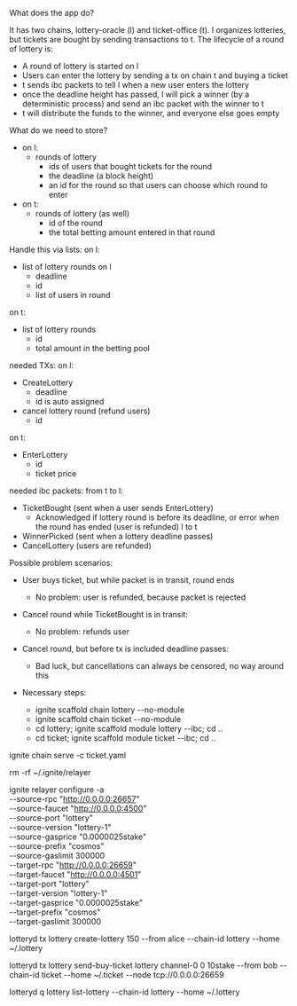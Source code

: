 What does the app do?

It has two chains, lottery-oracle (l) and ticket-office (t).
l organizes lotteries, but tickets are bought by sending transactions to t.
The lifecycle of a round of lottery is:
* A round of lottery is started on l
* Users can enter the lottery by sending a tx on chain t and buying a ticket
* t sends ibc packets to tell l when a new user enters the lottery
* once the deadline height has passed, l will pick a winner (by a deterministic process)
and send an ibc packet with the winner to t
* t will distribute the funds to the winner, and everyone else goes empty

What do we need to store?
* on l:
  * rounds of lottery
    * ids of users that bought tickets for the round
    * the deadline (a block height)
    * an id for the round so that users can choose which round to enter
* on t:
  * rounds of lottery (as well)
    * id of the round
    * the total betting amount entered in that round

Handle this via lists:
on l:
* list of lottery rounds on l
    * deadline
    * id
    * list of users in round

on t:
* list of lottery rounds
  * id
  * total amount in the betting pool 

needed TXs:
on l:
* CreateLottery
  * deadline
  * id is auto assigned
* cancel lottery round (refund users)
  * id

on t:
* EnterLottery
  * id
  * ticket price

needed ibc packets:
from t to l:
* TicketBought (sent when a user sends EnterLottery)
  * Acknowledged if lottery round is before its deadline, or error when the round has ended (user is refunded)
l to t
* WinnerPicked (sent when a lottery deadline passes)
* CancelLottery (users are refunded)


Possible problem scenarios:
* User buys ticket, but while packet is in transit, round ends
  * No problem: user is refunded, because packet is rejected
* Cancel round while TicketBought is in transit:
  * No problem: refunds user
* Cancel round, but before tx is included deadline passes:
  * Bad luck, but cancellations can always be censored, no way around this

* Necessary steps:
  * ignite scaffold chain lottery --no-module
  * ignite scaffold chain ticket --no-module
  * cd lottery; ignite scaffold module lottery --ibc; cd ..
  * cd ticket; ignite scaffold module ticket --ibc; cd ..

ignite chain serve -c ticket.yaml

rm -rf ~/.ignite/relayer

  ignite relayer configure -a \
  --source-rpc "http://0.0.0.0:26657" \
  --source-faucet "http://0.0.0.0:4500" \
  --source-port "lottery" \
  --source-version "lottery-1" \
  --source-gasprice "0.0000025stake" \
  --source-prefix "cosmos" \
  --source-gaslimit 300000 \
  --target-rpc "http://0.0.0.0:26659" \
  --target-faucet "http://0.0.0.0:4501" \
  --target-port "lottery" \
  --target-version "lottery-1" \
  --target-gasprice "0.0000025stake" \
  --target-prefix "cosmos" \
  --target-gaslimit 300000

lotteryd tx lottery create-lottery 150 --from alice --chain-id lottery --home ~/.lottery

lotteryd tx lottery send-buy-ticket lottery channel-0 0 10stake --from bob --chain-id ticket --home ~/.ticket --node tcp://0.0.0.0:26659

lotteryd q lottery list-lottery  --chain-id lottery --home ~/.lottery

